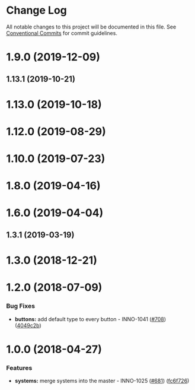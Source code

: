 # Change Log

All notable changes to this project will be documented in this file.
See [Conventional Commits](https://conventionalcommits.org) for commit guidelines.

<a name="1.9.0"></a>
# 1.9.0 (2019-12-09)



<a name="1.13.1"></a>
## 1.13.1 (2019-10-21)



<a name="1.13.0"></a>
# 1.13.0 (2019-10-18)



<a name="1.12.0"></a>
# 1.12.0 (2019-08-29)



<a name="1.10.0"></a>
# 1.10.0 (2019-07-23)



<a name="1.8.0"></a>
# 1.8.0 (2019-04-16)



<a name="1.6.0"></a>
# 1.6.0 (2019-04-04)



<a name="1.3.1"></a>
## 1.3.1 (2019-03-19)



<a name="1.3.0"></a>
# 1.3.0 (2018-12-21)



<a name="1.2.0"></a>
# 1.2.0 (2018-07-09)


### Bug Fixes

* **buttons:** add default type to every button - INNO-1041 ([#708](https://github.com/ec-europa/europa-component-library/issues/708)) ([4049c2b](https://github.com/ec-europa/europa-component-library/commit/4049c2b))



<a name="1.0.0"></a>
# 1.0.0 (2018-04-27)


### Features

* **systems:** merge systems into the master - INNO-1025 ([#681](https://github.com/ec-europa/europa-component-library/issues/681)) ([fc6f726](https://github.com/ec-europa/europa-component-library/commit/fc6f726))
